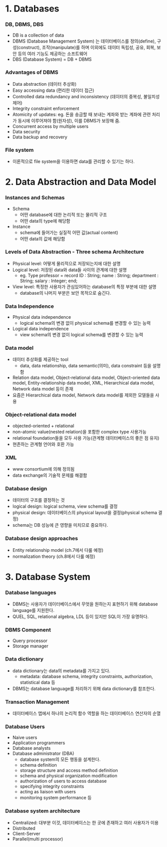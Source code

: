 # 1. Databases

### DB, DBMS, DBS
- DB is a collection of data
- DBMS (Database Management System) 는 데이터베이스를 정의(define), 구성(construct), 조작(manipulate)를 하며 이외에도 데이터 독립성, 공유, 회복, 보안 등의 여러 기능도 제공하는 소프트웨어
- DBS (Database System) = DB + DBMS

### Advantages of DBMS
- Data abstraction (데이터 추상화)
- Easy accessing data (편리한 데이터 접근)
- Controlled data redundancy and inconsistency (데이터의 중복성, 불일치성 제어)
- Integrity constraint enforcement
- Atomicity of updates: eg. 돈을 송금할 때 보내는 계좌와 받는 계좌에 관련 처리가 동시에 이루어져야 함(원자성), 이를 DBMS가 보장해 줌.
- Concurrent access by multiple users
- Data security
- Data backup and recovery

### File system
- 이론적으로 file system을 이용하면 data를 관리할 수 있기는 하다. 

# 2. Data Abstraction and Data Model

### Instances and Schemas
- Schema
  - 어떤 database에 대한 논리적 또는 물리적 구조
  - 어떤 data의 type에 해당함
- Instance
  - schema에 들어가는 실질적 어떤 값(actual content)
  - 어떤 data의 값에 해당함

### Levels of Data Abstraction - Three schema Architecture
- Physical level: 어떻게 물리적으로 저장되는지에 대한 설명
- Logical level: 저장된 data와 data들 사이의 관계에 대한 설명
  - eg. Type professor = record ID : String; name : String; department : String; salary : Integer; end;
- View level: 특정한 사용자가 관심있어하는 database의 특정 부분에 대한 설명
  - database의 나머지 부분은 보안 목적으로 숨긴다.

### Data Independence
- Physical data independence
  - logical schema의 변경 없이 physical schema를 변경할 수 있는 능력
- Logical data independence
  - view schema의 변경 없이 logical schema를 변경할 수 있는 능력

### Data model
- 데이터 추상화를 제공하는 tool
  - data, data relationship, data semantic(의미), data constraint 등을 설명함
- Relation data model, Object-relational data model, Object-oriented data model, Entity-relationship data model, XML, Hierarchical data model, Network data model 등이 존재
- 요즘은 Hierarchical data model, Network data model를 제외한 모델들을 사용

### Object-relational data model
- objected-oriented + relational
- non-atomic value(nested relation)을 포함한 complex type 사용가능
- relational foundation들을 모두 사용 가능(관계형 데이터베이스의 좋은 점 유지)
- 현존하는 관계형 언어와 호환 가능

### XML
- www consortium에 의해 정의됨
- data exchange의 기술적 문제를 해결함

### Database design
- 데이터의 구조를 결정하는 것
- logical design: logical schema, view schema를 결정
- physical design: 데이터베이스의 physical layout을 결정(physical schema 결정)
- schema는 DB 성능에 큰 영향을 미치므로 중요하다.

### Database design approaches
- Entity relationship model (ch.7에서 다룰 예정)
- normalization theory (ch.8에서 다룰 예정)



# 3. Database System

### Database languages
- DBMS는 사용자가 데이터베이스에서 무엇을 원하는지 표현하기 위해 database language를 지원한다.
- QUEL, SQL, relational algebra, LDL 등이 있지만 SQL이 가장 유명하다.

### DBMS Component
- Query processor
- Storage manager

### Data dictionary
- data dictionary는 data의 metadata를 가지고 있다.
  - metadata: database schema, integrity constraints, authorization, statistical data 등
- DBMS는 database language를 처리하기 위해 data dictionary를 참조한다.

### Transaction Management
- 데이터베이스 앱에서 하나의 논리적 함수 역할을 하는 데이터베이스 연산자의 순열

### Database Users
- Naive users
- Application programmers
- Database analysts
- Database administrator (DBA)
  - database system의 모든 행동을 설계한다.
  - schema definition
  - storage structure and access method definition
  - schema and physical organization modification
  - authorization of users to access database
  - specifying integrity constraints
  - acting as liaison with users
  - monitoring system performance 등

### Database system architecture
- Centralized: 대부분 이것, 데이터베이스는 한 곳에 존재하고 여러 사용자가 이용
- Distributed
- Client-Server
- Parallel(multi processor)










